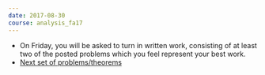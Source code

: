 ```yaml
---
date: 2017-08-30
course: analysis_fa17
---
```


- On Friday, you will be asked to turn in written work, consisting of at least two of the posted problems which
you feel represent your best work.
- [Next set of problems/theorems](http://ckottke.ncf.edu/analysis_fa17/set2.pdf)
